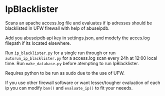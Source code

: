 # IpBlacklister
Scans an apache access.log file and evaluates if ip adresses should be blacklisted in UFW firewall with help of abuseipdb.

Add you abuseipdb api key in settings.json, and modefy the acces.log filepath if its located elsewhere. 

Run `ip_blacklister.py` for a single run through or run `autorun_ip_blacklister.py` for a access.log scan every 24h at 12:00 local time. Run `make_database.py` before atempting to run IpBlacklister.

Requires python to be run as sudo due to the use of UFW.

If you use other firewall software or want lesser/tougher evaluation of each ip you can modify `ban()` and `evaluate_ip()` to fit your neeeds.
